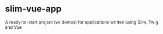 # slim-vue-app
A ready-to-start project (w/ demos) for applications written using Slim, Twig and Vue
